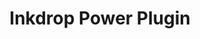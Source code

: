 ---
layout: src/layouts/PostLayout.astro
title: Inkdrop Power Plugin

badges:
  - inkdrop
  - javascript
draft: true
---